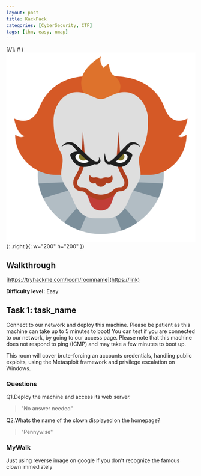 ```yaml
---
layout: post
title: KackPack
categories: [CyberSecurity, CTF]
tags: [thm, easy, nmap]
---
```


[//]: # (![HackPack](./assets/hackpack.png){: .right }{: w="200" h="200" })

## Walkthrough
[https://tryhackme.com/room/roomname](https://link)

**Difficulty level:** Easy

## Task 1: task_name
Connect to our network and deploy this machine. Please be patient as this machine can take up to 5 minutes to boot! You can test if you are connected to our network, by going to our access page. Please note that this machine does not respond to ping (ICMP) and may take a few minutes to boot up.

This room will cover brute-forcing an accounts credentials, handling public exploits, using the Metasploit framework and privilege escalation on Windows.


### Questions

Q1.Deploy the machine and access its web server.

> "No answer needed"

Q2.Whats the name of the clown displayed on the homepage?

> "Pennywise"

### MyWalk

Just using reverse image on google if you don't recognize the famous clown immediately

